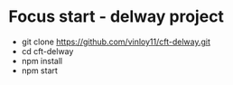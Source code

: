 # Focus start - delway project
- git clone https://github.com/vinloy11/cft-delway.git
- cd cft-delway
- npm install
- npm start
